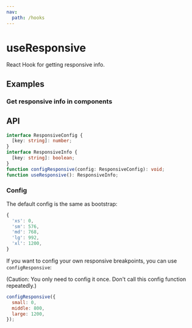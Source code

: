```yaml
---
nav:
  path: /hooks
---
```


# useResponsive

React Hook for getting responsive info.

## Examples

### Get responsive info in components

<code src="./demo/demo1.tsx"></code>

## API

```typescript
interface ResponsiveConfig {
  [key: string]: number;
}
interface ResponsiveInfo {
  [key: string]: boolean;
}
function configResponsive(config: ResponsiveConfig): void;
function useResponsive(): ResponsiveInfo;
```

### Config

The default config is the same as bootstrap:

```javascript
{
  'xs': 0,
  'sm': 576,
  'md': 768,
  'lg': 992,
  'xl': 1200,
}
```

If you want to config your own responsive breakpoints, you can use `configResponsive`:

(Caution: You only need to config it once. Don't call this config function repeatedly.)

```javascript
configResponsive({
  small: 0,
  middle: 800,
  large: 1200,
});
```
